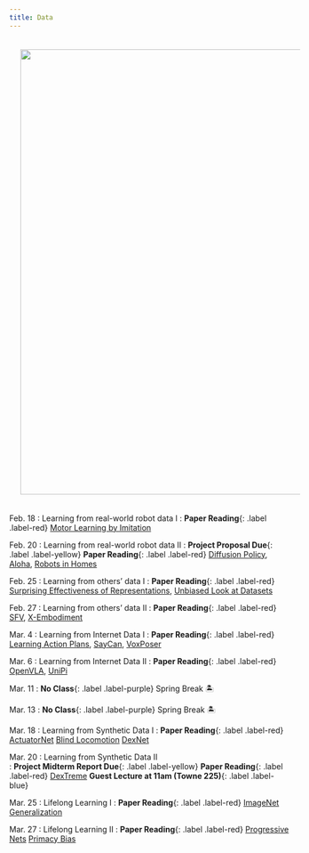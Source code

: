 ```yaml
---
title: Data
---
```


<img src="/real_world_robot_learning_sp25/assets/images/data.png" style="width:800px; height:auto; padding:20px;">

Feb. 18
: Learning from real-world robot data I
  : **Paper Reading**{: .label .label-red} [Motor Learning by Imitation](https://pmc.ncbi.nlm.nih.gov/articles/PMC1693137/pdf/12689379.pdf)

Feb. 20
: Learning from real-world robot data II
  : **Project Proposal Due**{: .label .label-yellow} **Paper Reading**{: .label .label-red} [Diffusion Policy](https://arxiv.org/pdf/2303.04137v5), [Aloha](https://arxiv.org/pdf/2304.13705), [Robots in Homes](https://arxiv.org/abs/2311.16098)


Feb. 25
: Learning from others’ data I 
  : **Paper Reading**{: .label .label-red} [Surprising Effectiveness of Representations](https://arxiv.org/pdf/2112.01511), [Unbiased Look at Datasets](https://openreview.net/pdf?id=qVc7NWYTRZ6)

Feb. 27
: Learning from others’ data II
  : **Paper Reading**{: .label .label-red} [SFV](https://arxiv.org/abs/1810.03599), [X-Embodiment](https://arxiv.org/pdf/2402.19432)

Mar. 4
: Learning from Internet Data I
  : **Paper Reading**{: .label .label-red} [Learning Action Plans](https://ojs.aaai.org/index.php/AAAI/article/view/9671), [SayCan](https://arxiv.org/abs/2204.01691), [VoxPoser](https://arxiv.org/abs/2307.05973)

Mar. 6 
: Learning from Internet Data II
  : **Paper Reading**{: .label .label-red} [OpenVLA](https://arxiv.org/abs/2406.09246), [UniPi](https://arxiv.org/abs/2310.06114)


Mar. 11
: **No Class**{: .label .label-purple} Spring Break 🏝️
  

Mar. 13
: **No Class**{: .label .label-purple} Spring Break 🏝️
  

Mar. 18
: Learning from Synthetic Data I
  : **Paper Reading**{: .label .label-red} [ActuatorNet](https://arxiv.org/pdf/1901.08652) [Blind Locomotion](https://www.science.org/doi/10.1126/scirobotics.abc5986) [DexNet](https://arxiv.org/abs/1703.09312)

Mar. 20
: Learning from Synthetic Data II  
  : **Project Midterm Report Due**{: .label .label-yellow} **Paper Reading**{: .label .label-red} [DexTreme](https://arxiv.org/abs/2210.13702) **Guest Lecture at 11am (Towne 225)**{: .label .label-blue}

Mar. 25
: Lifelong Learning I 
  : **Paper Reading**{: .label .label-red} [ImageNet Generalization](https://arxiv.org/abs/1902.10811)

Mar. 27
: Lifelong Learning II 
  : **Paper Reading**{: .label .label-red} [Progressive Nets](https://arxiv.org/abs/1606.04671) [Primacy Bias](https://proceedings.mlr.press/v162/nikishin22a/nikishin22a.pdf)

